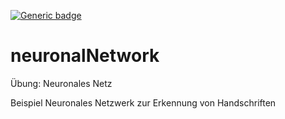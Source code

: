 [![Generic badge](https://img.shields.io/badge/build-passing-<COLOR>.svg)](https://shields.io/)

# neuronalNetwork
Übung: Neuronales Netz

Beispiel Neuronales Netzwerk zur Erkennung von Handschriften
